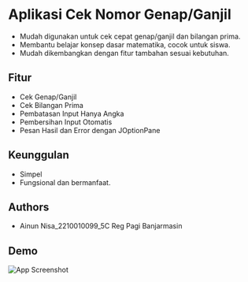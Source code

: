 
# Aplikasi Cek Nomor Genap/Ganjil

- Mudah digunakan untuk cek cepat genap/ganjil dan bilangan prima.
- Membantu belajar konsep dasar matematika, cocok untuk siswa.
- Mudah dikembangkan dengan fitur tambahan sesuai kebutuhan.


## Fitur

- Cek Genap/Ganjil
- Cek Bilangan Prima
- Pembatasan Input Hanya Angka
- Pembersihan Input Otomatis
- Pesan Hasil dan Error dengan JOptionPane

## Keunggulan

- Simpel
- Fungsional dan bermanfaat.

## Authors

- Ainun Nisa_2210010099_5C Reg Pagi Banjarmasin


## Demo

![App Screenshot](https://github.com/ainunnisaaaa/CekNomorGenapGanjil/blob/main/IMG.gif)

 

